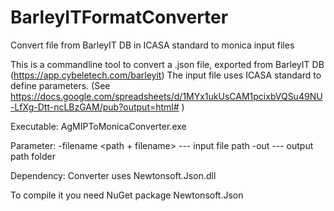 # BarleyITFormatConverter
Convert file from BarleyIT DB in ICASA standard to monica input files

This is a commandline tool to convert a .json file, exported from BarleyIT DB (https://app.cybeletech.com/barleyit)
The input file uses ICASA standard to define parameters. (See
https://docs.google.com/spreadsheets/d/1MYx1ukUsCAM1pcixbVQSu49NU-LfXg-Dtt-ncLBzGAM/pub?output=html# )

Executable:
AgMIPToMonicaConverter.exe 

Parameter:
-filename <path + filename>  --- input file path
-out <path>                  --- output path folder

Dependency:
Converter uses Newtonsoft.Json.dll

To compile it you need NuGet package Newtonsoft.Json
